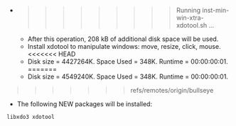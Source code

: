 * >>>>>>>>> Running inst-min-win-xtra-xdotool.sh ...
  * After this operation, 208 kB of additional disk space will be used.
  * Install xdotool to manipulate windows: move, resize, click, mouse.
<<<<<<< HEAD
  * Disk size = 4427264K. Space Used = 348K. Runtime = 00:00:00:01.
=======
  * Disk size = 4549240K. Space Used = 348K. Runtime = 00:00:00:01.
>>>>>>> refs/remotes/origin/bullseye
  * The following NEW packages will be installed:
  ```bash
libxdo3 xdotool
  ```
